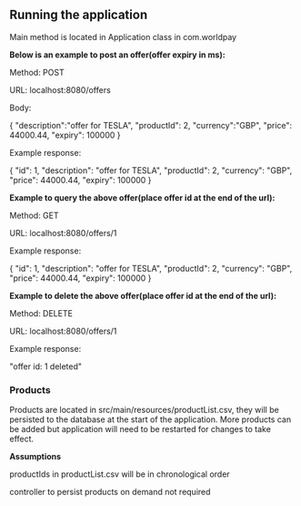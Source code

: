 ## Running the application
  
Main method is located in Application class in com.worldpay

**Below is an example to post an offer(offer expiry in ms):**

Method: POST

URL: localhost:8080/offers

Body: 


{ 
   "description":"offer for TESLA",
   "productId": 2,
   "currency":"GBP",
   "price": 44000.44,
   "expiry": 100000
}

Example response:

{
    "id": 1,
    "description": "offer for TESLA",
    "productId": 2,
    "currency": "GBP",
    "price": 44000.44,
    "expiry": 100000
}

**Example to query the above offer(place offer id at the end of the url):**

Method: GET

URL: localhost:8080/offers/1

Example response:

{
    "id": 1,
    "description": "offer for TESLA",
    "productId": 2,
    "currency": "GBP",
    "price": 44000.44,
    "expiry": 100000
}


**Example to delete the above offer(place offer id at the end of the url):**

Method: DELETE

URL: localhost:8080/offers/1

Example response:

"offer id: 1 deleted"

### Products

Products are located in src/main/resources/productList.csv, they will be persisted to the database at the start of the application. More products can be added but application will need to be restarted for changes to take effect.

**Assumptions**

productIds in productList.csv will be in chronological order

controller to persist products on demand not required
